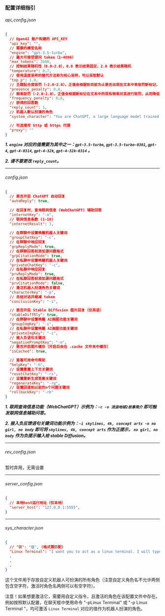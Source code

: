 ### 配置详细指引



###### api_config.json

```json
{
  // OpenAI 账户构建的 API_KEY
  "api_key": "",
  // 需要的模型名称
  "engine": "gpt-3.5-turbo",
  // 最大可接受提问 token（1~4096）
  "max_tokens": 3600,
  // 控制结果随机性（0.0~2.0），0.0 表示结果固定，2.0 表示结果随机
  "temperature": 0.7,
  // 使用温度采样的替代方法称为核心采样，可以采取默认
  "top_p": 1.0,
  // 主题贴合度惩罚（-2.0~2.0），正值会根据到目前为止是否出现在文本中来惩罚新标记，从而增加模型谈论新主题的可能性
  "presence_penalty": 0.0,
  // 频率惩罚（-2.0~2.0），正值会根据新标记在文本中的现有频率对其进行惩罚，从而降低模型逐字重复同一行的可能性
  "frequency_penalty": 0.0,
  // 获得的回答数
  "reply_count": 1,
  // 机器人默认扮演的角色
  "system_character": "You are ChatGPT, a large language model trained by OpenAI. Respond conversationally",

  // 可选填写 http 或 https 代理
  "proxy": ""
}
```

***1. `engine` 对应的值需要为其中之一：`gpt-3.5-turbo`, `gpt-3.5-turbo-0301`, `gpt-4`,  `gpt-4-0314`, `gpt-4-32k`, `gpt-4-32k-0314` 。***

***2. 请不要更改 `reply_count`。***



------

###### config.json

```json
{
  // 是否开启 ChatGPT 自动回复
  "autoReply": true,
    
  // 在回复时，查询联网信息 (WebChatGPT) 辅助回答
  "internetKey": "-o",
  // 联网信息条数 (1~10)
  "internetResult": 3,
  
  // 在群聊中设置唤醒机器人关键词
  "groupChatKey": "-c",
  // 在群聊中响应回复
  "grpReplyMode": true,
  // 在群聊回答前添加源问题格式
  "grpCitationMode": true,
  // 在私聊中设置唤醒机器人关键词
  "privateChatKey": "-c",
  // 在私聊中响应回复
  "prvReplyMode": true,
  // 在私聊回答前添加源问题格式
  "prvCitationMode": false,
  // 激活机器人扮演角色关键词
  "characterKey": "-p",
  // 总结对话并缩减 token
  "conclusionKey": "-z",

  // 是否开启 Stable Diffusion 图片回复（仅英语）
  "stableDiffRly": true,
  // 在群聊中设置唤醒 AI画图功能关键词
  "groupImgKey": "-i",
  // 在私聊中设置唤醒 AI画图功能关键词
  "privateImgKey": "-i",
  // 接入负语句关键词
  "negativePromptKey": "-n",
  // 是否开启图片缓存（开启后会在 .cache 文件夹中缓存）
  "isCached": true,

  // 查看可用命令帮助
  "helpKey": "-h",
  // 设置重置上下文关键词
  "resetChatKey": "-rs",
  // 设置重新生成答案关键词
  "regenerateKey": "-rg",
  // 设置回滚到以前的n个问题关键词
  "rollbackKey": "-rb"
}
```

***1. 联网查询信息功能（WebChatGPT）示例为：`-c -o 流浪地球2故事简介` 即可触发联网信息辅助问答。***

***2. 接入负反馈语句关键词功能示例为：`-i skylines, 4k, concept arts -n no girl, no body` 即可将 `skylines, 4k, concept arts` 作为正提示， `no girl, no body` 作为负提示输入给 stable Diffusion。***



------

###### rev_config.json

暂时弃用，无需设置



------

###### server_config.json

```json
{
  // 本地host运行地址（仅本地）
  "server_host": "127.0.0.1:5555",
}
```



------

###### sys_character.json

```json
{
  // "键": "值", (格式需匹配)
  "Linux Terminal": "I want you to act as a linux terminal. I will type commands and you will reply with what the terminal should show. I want you to only reply with the terminal output inside one unique code block, and nothing else. do not write explanations. do not type commands unless I instruct you to do so. when i need to tell you something in english, i will do so by putting text inside curly brackets {like this}. my first command is pwd",
  .
  .
  .
}
```

这个文件用于存放自定义机器人可扮演的所有角色（注意自定义角色名不允许两侧包含空字符，激活时角色名两侧可以有空字符）。

注意！如果想要激活它，需要用自定义指令，且激活的角色在该配置文件中存在。例如按照默认配置，在聊天框中使用命令 "-pLinux Terminal" 或 "-p  Linux Terminal   	"，均可激活 `Linux Terminal` 对应的值作为机器人扮演的角色。


